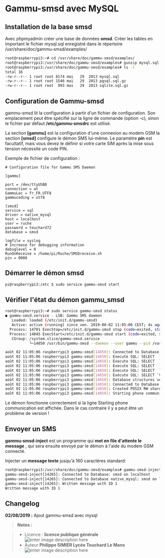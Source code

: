 ﻿# Gammu-smsd  avec MySQL


## Installation de la base smsd

Avec phpmyadmin créer une base de données  **smsd**.
Créer les tables en important le fichier mysql.sql enregistré dans le répertoire  /usr/share/doc/gammu-smsd/examples/
```bash
root@raspberrypi3:~# cd /usr/share/doc/gammu-smsd/examples/
root@raspberrypi3:/usr/share/doc/gammu-smsd/examples# gunzip mysql.sql.gz
root@raspberrypi3:/usr/share/doc/gammu-smsd/examples# ls -l
total 16
-rw-r--r-- 1 root root 8174 mai   29  2013 mysql.sql
-rw-r--r-- 1 root root 1546 mai   29  2013 pgsql.sql.gz
-rw-r--r-- 1 root root  993 mai   29  2013 sqlite.sql.gz
```

## Configuration de Gammu-smsd

gammu-smsd lit la configuration à partir d'un fichier de configuration. Son emplacement peut être spécifié sur la ligne de commande (option -c), sinon le fichier par défaut **/etc/gammu-smsdrc** est utilisé.

La section **[gammu]** est la configuration d'une connexion au modem GSM
la section **[smsd]** configure le démon SMS lui-même.
Le paramètre **pin**  est facultatif, mais vous devez le définir si votre carte SIM après la mise sous tension nécessite un code PIN.

Exemple de fichier de configuration :
```
# Configuration file for Gammu SMS Daemon

[gammu]

port = /dev/ttyUSB0
connection = at
GammuLoc = fr_FR.UTF8
gammucoding = utf8

[smsd]
service = sql
driver = native_mysql
host = localhost
user = ruche
password = touchard72
database = smsd

logfile = syslog
# Increase for debugging information
debuglevel = 0
RunOnReceive = /home/pi/Ruche/SMSDreceive.sh
pin = 0000

```


## Démarrer le démon smsd

```bash
pi@raspberrypi3:/etc $ sudo service gammu-smsd start

```


## Vérifier l'état du démon gammu_smsd
```bash
root@raspberrypi3:~# sudo service gammu-smsd status
● gammu-smsd.service - LSB: Gammu SMS daemon
   Loaded: loaded (/etc/init.d/gammu-smsd)
   Active: active (running) since ven. 2019-08-02 11:05:06 CEST; 4s ago
  Process: 14701 ExecStop=/etc/init.d/gammu-smsd stop (code=exited, status=0/SUCCESS)
  Process: 14845 ExecStart=/etc/init.d/gammu-smsd start (code=exited, status=0/SUCCESS)
   CGroup: /system.slice/gammu-smsd.service
           └─14850 /usr/bin/gammu-smsd --daemon --user gammu --pid /var/run/gammu-smsd.pid

août 02 11:05:06 raspberrypi3 gammu-smsd[14850]: Connected to Database: smsd on localhost
août 02 11:05:06 raspberrypi3 gammu-smsd[14850]: Execute SQL: SELECT  `ID` FROM outbox LIMIT 1
août 02 11:05:06 raspberrypi3 gammu-smsd[14850]: Execute SQL: SELECT  `ID` FROM outbox_multipart LIMIT 1
août 02 11:05:06 raspberrypi3 gammu-smsd[14850]: Execute SQL: SELECT  `ID` FROM sentitems LIMIT 1
août 02 11:05:06 raspberrypi3 gammu-smsd[14850]: Execute SQL: SELECT  `ID` FROM inbox LIMIT 1
août 02 11:05:06 raspberrypi3 gammu-smsd[14850]: Execute SQL: SELECT `Version` FROM gammu
août 02 11:05:06 raspberrypi3 gammu-smsd[14850]: Database structures version: 13, SMSD current version: 13
août 02 11:05:06 raspberrypi3 gammu-smsd[14850]: Connected to Database native_mysql: smsd on localhost
août 02 11:05:06 raspberrypi3 gammu-smsd[14850]: Created POSIX RW shared memory at 0x76f2c000
août 02 11:05:06 raspberrypi3 gammu-smsd[14850]: Starting phone communication...
```
Le démon fonctionne correctement si la ligne Starting phone communication est affichée. Dans le cas contraire il y a peut être un problème de version !

## Envoyer un SMS 

**gammu-smsd-inject** est un programme qui **met en file d'attente le message** , qui sera ensuite envoyé par le démon à l'aide du modem GSM connecté.

Injecter un **message texte** jusqu'à 160 caractères standard:
```bash
root@raspberrypi3:/usr/share/doc/gammu-smsd/examples# gammu-smsd-inject TEXT 0689744235 -text "Nous sommes le `date`"
gammu-smsd-inject[14265]: Connected to Database: smsd on localhost
gammu-smsd-inject[14265]: Connected to Database native_mysql: smsd on localhost
gammu-smsd-inject[14265]: Written message with ID 1
Written message with ID 1

```


## Changelog

 **02/08/2019 :** Ajout gammu-smsd avec mysql  
 
 
> **Notes :**


> - Licence : **licence publique générale** ![enter image description here](https://img.shields.io/badge/licence-GPL-green.svg)
> - Auteur **Philippe SIMIER Lycée Touchard Le Mans**
>  ![enter image description here](https://img.shields.io/badge/built-passing-green.svg)
<!-- TOOLBOX 

Génération des badges : https://shields.io/
Génération de ce fichier : https://stackedit.io/editor#




